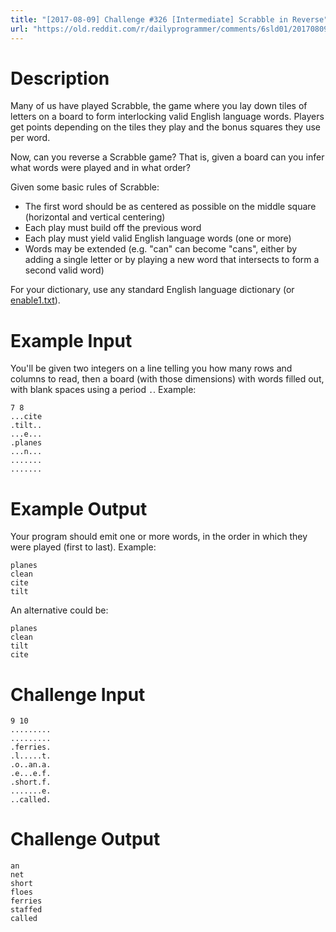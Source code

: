 ```yaml
---
title: "[2017-08-09] Challenge #326 [Intermediate] Scrabble in Reverse"
url: "https://old.reddit.com/r/dailyprogrammer/comments/6sld01/20170809_challenge_326_intermediate_scrabble_in/"
---
```


# Description

Many of us have played Scrabble, the game where you lay down tiles of letters on a board to form interlocking valid English language words. Players get points depending on the tiles they play and the bonus squares they use per word. 

Now, can you reverse a Scrabble game? That is, given a board can you infer what words were played and in what order?

Given some basic rules of Scrabble:

- The first word should be as centered as possible on the middle square (horizontal and vertical centering)
- Each play must build off the previous word
- Each play must yield valid English language words (one or more)
- Words may be extended (e.g. "can" can become "cans", either by adding a single letter or by playing a new word that intersects to form a second valid word)

For your dictionary, use any standard English language dictionary (or [enable1.txt](https://github.com/dolph/dictionary/blob/master/enable1.txt)).

# Example Input

You'll be given two integers on a line telling you how many rows and columns to read, then a board (with those dimensions) with words filled out, with blank spaces using a period `.`. Example:

	7 8
	...cite
	.tilt..
	...e...
	.planes
	...n...
	.......
	.......

# Example Output

Your program should emit one or more words, in the order in which they were played (first to last). Example:

	planes
	clean
	cite
	tilt

An alternative could be:

	planes
	clean
	tilt
	cite

# Challenge Input


	9 10
	.........
	.........
	.ferries.
	.l.....t.
	.o..an.a.
	.e...e.f.
	.short.f.
	.......e.
	..called.

# Challenge Output

	an
	net
	short
	floes
	ferries
	staffed
	called
